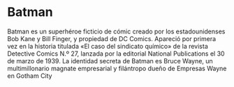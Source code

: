 # Batman

Batman es un superhéroe ficticio de cómic creado por los estadounidenses Bob Kane y Bill Finger, y propiedad de DC Comics. Apareció por primera vez en la historia titulada «El caso del sindicato químico» de la revista Detective Comics N.º 27, lanzada por la editorial National Publications el 30 de marzo de 1939. La identidad secreta de Batman es Bruce Wayne, un multimillonario magnate empresarial y filántropo dueño de Empresas Wayne en Gotham City
